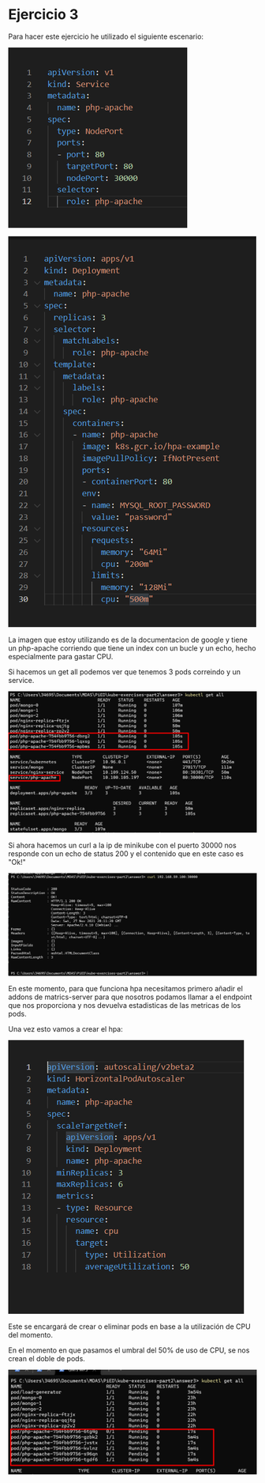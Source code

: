 # Ejercicio 3

Para hacer este ejercicio he utilizado el siguiente escenario:

![title](../images/hw3/service.png)

![title](../images/hw3/deploy.png)

La imagen que estoy utilizando es de la documentacion de google y tiene un php-apache corriendo que tiene un index con un bucle y un echo, hecho especialmente para gastar CPU.

Si hacemos un get all podemos ver que tenemos 3 pods correindo y un service.

![title](../images/hw3/all.png)

Si ahora hacemos un curl a la ip de minikube con el puerto 30000 nos responde con un echo de status 200 y el contenido que en este caso es "Ok!"

![title](../images/hw3/curl.png)

En este momento, para que funciona hpa necesitamos primero añadir el addons de matrics-server para que nosotros podamos llamar a el endpoint que nos proporciona y nos devuelva estadisticas de las metricas de los pods.

Una vez esto vamos a crear el hpa:

![title](../images/hw3/hpa.png)

Este se encargará de crear o eliminar pods en base a la utilización de CPU del momento.

En el momento en que pasamos el umbral del 50% de uso de CPU, se nos crean el doble de pods.

![title](../images/hw3/duplicate.png)
